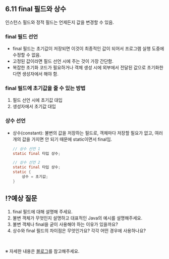 ## 6.11 final 필드와 상수

인스턴스 필드와 정적 필드는 언제든지 값을 변경할 수 있음.

### final 필드 선언
- final 필드는 초기값이 저장되면 이것이 최종적인 값이 되어서 프로그램 실행 도중에 수정할 수 없음.
- 고정된 값이라면 필드 선언 시에 주는 것이 가장 간단함.
- 복잡한 초기화 코드가 필요하거나 객체 생성 시에 외부에서 전달된 값으로 초기화한다면 생성자에서 해야 함.

### final 필드에 초기값을 줄 수 있는 방법
1. 필드 선언 시에 초기값 대입
2. 생성자에서 초기값 대입

### 상수 선언
- 상수(constant): 불변의 값을 저장하는 필드로, 객체마다 저장할 필요가 없고, 여러 개의 값을 가지면 안 되기 때문에 static이면서 final임.

  ```java
  // 상수 선언 1
  static final 타입 상수;

  // 상수 선언 2
  static final 타입 상수;
  static {
      상수 = 초기값;
  }
  ```

## ⁉️예상 질문

1. final 필드에 대해 설명해 주세요.
2. 불변 객체가 무엇인지 설명하고 대표적인 Java의 예시를 설명해주세요.
3. 불변 객체나 final을 굳이 사용해야 하는 이유가 있을까요?
2. 상수와 final 필드의 차이점은 무엇인가요? 각각 어떤 경우에 사용하나요?

&nbsp;

※ 자세한 내용은 [블로그](https://mandusitstudy.tistory.com/325)를 참고해주세요.